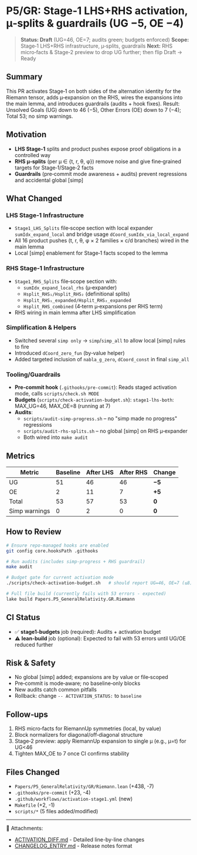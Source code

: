 # P5/GR: Stage‑1 LHS+RHS activation, μ‑splits & guardrails (UG −5, OE −4)

> **Status: Draft** (UG=46, OE=7; audits green; budgets enforced)
> **Scope:** Stage‑1 LHS+RHS infrastructure, μ‑splits, guardrails
> **Next:** RHS micro‑facts & Stage‑2 preview to drop UG further; then flip Draft → Ready

## Summary

This PR activates Stage‑1 on both sides of the alternation identity for the Riemann tensor, adds μ‑expansion on the RHS, wires the expansions into the main lemma, and introduces guardrails (audits + hook fixes). Result: Unsolved Goals (UG) down to 46 (−5), Other Errors (OE) down to 7 (−4); Total 53; no simp warnings.

## Motivation
- **LHS Stage‑1** splits and product pushes expose proof obligations in a controlled way
- **RHS μ‑splits** (per μ ∈ {t, r, θ, φ}) remove noise and give fine‑grained targets for Stage‑1/Stage‑2 facts
- **Guardrails** (pre‑commit mode awareness + audits) prevent regressions and accidental global [simp]

## What Changed

### LHS Stage‑1 Infrastructure
- `Stage1_LHS_Splits` file‑scope section with local expander `sumIdx_expand_local` and bridge usage `dCoord_sumIdx_via_local_expand`
- All 16 product pushes (t, r, θ, φ × 2 families × c/d branches) wired in the main lemma
- Local [simp] enablement for Stage‑1 facts scoped to the lemma

### RHS Stage‑1 Infrastructure
- `Stage1_RHS_Splits` file‑scope section with:
  - `sumIdx_expand_local_rhs` (μ‑expander)
  - `Hsplit_RHS₁/Hsplit_RHS₂` (definitional splits)
  - `Hsplit_RHS₁_expanded/Hsplit_RHS₂_expanded`
  - `Hsplit_RHS_combined` (4‑term μ‑expansions per RHS term)
- RHS wiring in main lemma after LHS simplification

### Simplification & Helpers
- Switched several `simp only` → `simp`/`simp_all` to allow local [simp] rules to fire
- Introduced `dCoord_zero_fun` (by‑value helper)
- Added targeted inclusion of `nabla_g_zero`, `dCoord_const` in final `simp_all`

### Tooling/Guardrails
- **Pre‑commit hook** (`.githooks/pre-commit`): Reads staged activation mode, calls `scripts/check.sh MODE`
- **Budgets** (`scripts/check-activation-budget.sh`): `stage1-lhs-both`: MAX_UG=46, MAX_OE=8 (running at 7)
- **Audits**:
  - `scripts/audit-simp-progress.sh` – no "simp made no progress" regressions
  - `scripts/audit-rhs-splits.sh` – no global [simp] on RHS μ‑expander
  - Both wired into `make audit`

## Metrics

| Metric | Baseline | After LHS | After RHS | **Change** |
|--------|----------|-----------|-----------|------------|
| UG     | 51       | 46        | 46        | **−5**     |
| OE     | 2        | 11        | 7         | **+5**     |
| Total  | 53       | 57        | 53        | **0**      |
| Simp warnings | 0 | 2      | 0         | **0**      |

## How to Review

```bash
# Ensure repo-managed hooks are enabled
git config core.hooksPath .githooks

# Run audits (includes simp-progress + RHS guardrail)
make audit

# Budget gate for current activation mode
./scripts/check-activation-budget.sh   # should report UG=46, OE=7 (≤8)

# Full file build (currently fails with 53 errors - expected)
lake build Papers.P5_GeneralRelativity.GR.Riemann
```

## CI Status

- ✅ **stage1-budgets** job (required): Audits + activation budget
- ⚠️ **lean-build** job (optional): Expected to fail with 53 errors until UG/OE reduced further

## Risk & Safety
- No global [simp] added; expansions are by value or file‑scoped
- Pre‑commit is mode‑aware; no baseline‑only blocks
- New audits catch common pitfalls
- Rollback: change `-- ACTIVATION_STATUS:` to `baseline`

## Follow‑ups
1. RHS micro‑facts for RiemannUp symmetries (local, by value)
2. Block normalizers for diagonal/off‑diagonal structure
3. Stage‑2 preview: apply RiemannUp expansion to single μ (e.g., μ=t) for UG<46
4. Tighten MAX_OE to 7 once CI confirms stability

## Files Changed
- `Papers/P5_GeneralRelativity/GR/Riemann.lean` (+438, -7)
- `.githooks/pre-commit` (+23, -4)
- `.github/workflows/activation-stage1.yml` (new)
- `Makefile` (+2, -1)
- `scripts/*` (5 files added/modified)

---

📎 Attachments:
- [ACTIVATION_DIFF.md](./ACTIVATION_DIFF.md) - Detailed line-by-line changes
- [CHANGELOG_ENTRY.md](./CHANGELOG_ENTRY.md) - Release notes format